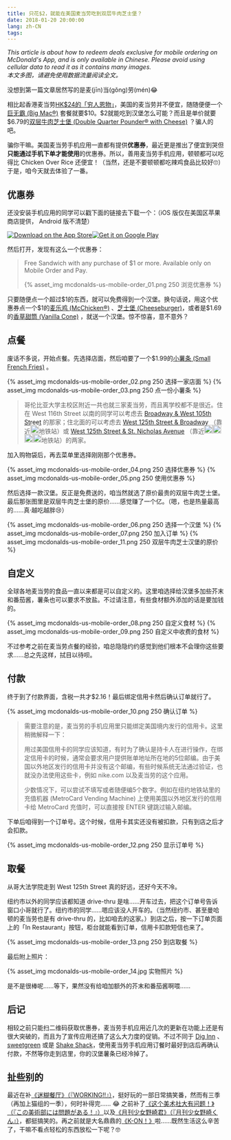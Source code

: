 ```yaml
---
title: 只花$2，就能在美国麦当劳吃到双层牛肉芝士堡？
date: 2018-01-20 20:00:00
lang: zh-CN
tags:
---
```

*This article is about how to redeem deals exclusive for mobile ordering on McDonald's App, and is only available in Chinese. Please avoid using cellular data to read it as it contains many images.*  
*本文多图，请避免使用数据流量阅读全文。*

没想到第一篇文章居然写的是麦(jīn)当(gǒng)劳(mén)😂

相比起香港麦当劳[HK\$24的「穷人恩物」](https://www.mcdonalds.com.hk/ch/food/meals-and-value-list-view/extra-value-meals-list-view.html)，美国的麦当劳并不便宜，随随便便一个[巨无霸 (Big Mac®)](https://www.mcdonalds.com/us/en-us/product/big-mac.html) 套餐就要\$10。\$2就能吃到汉堡怎么可能？而且是单价就要\$6.79的[双层牛肉芝士堡 (Double Quarter Pounder® with Cheese)](https://www.mcdonalds.com/us/en-us/product/double-quarter-pounder-with-cheese.html) ？骗人的吧。

<!-- more -->

骗你干嘛。美国麦当劳手机应用一直都有提供**优惠券**，最近更是推出了便宜到哭但**只能通过手机下单才能使用**的优惠券。所以，善用麦当劳手机应用，顿顿都可以吃得比 Chicken Over Rice 还便宜！（当然，还是不要顿顿都吃辣鸡食品比较好🙄）于是，咱今天就去体验了一番。

## 优惠券

还没安装手机应用的同学可以戳下面的链接去下载一个：（iOS 版仅在美国区苹果商店提供， Android 版不清楚）

<div><a href="https://itunes.apple.com/us/app/mcdonalds/id922103212" target="_blank"><img class="not-fancy" src="https://developer.apple.com/app-store/marketing/guidelines/images/badge-download-on-the-app-store.svg" alt="Download on the App Store" /></a><a href="https://play.google.com/store/apps/details?id=com.mcdonalds.app" target="_blank"><img class="not-fancy" src="https://upload.wikimedia.org/wikipedia/commons/c/cd/Get_it_on_Google_play.svg" alt="Get it on Google Play" /></a></div>

然后打开，发现有这么一个优惠券：

> Free Sandwich with any purchase of \$1 or more. Available only on Mobile Order and Pay.
> 
> {% asset_img mcdonalds-us-mobile-order_01.png 250 浏览优惠券 %}

只要随便点一个超过\$1的东西，就可以免费得到一个汉堡。换句话说，用这个优惠券点一个\$1的[麦乐鸡 (McChicken®)](https://www.mcdonalds.com/us/en-us/product/mcchicken.html) 、[芝士堡 (Cheeseburger)](https://www.mcdonalds.com/us/en-us/product/cheeseburger.html)，或者是\$1.69的[香草甜筒 (Vanilla Cone)](https://www.mcdonalds.com/us/en-us/product/vanilla-cone.html) ，就送一个汉堡。惊不惊喜，意不意外？

## 点餐

废话不多说，开始点餐。先选择店面，然后咱要了一个\$1.99的[小薯条 (Small French Fries)](https://www.mcdonalds.com/us/en-us/product/small-french-fries.html) 。

{% asset_img mcdonalds-us-mobile-order_02.png 250 选择一家店面 %}
{% asset_img mcdonalds-us-mobile-order_03.png 250 点一份小薯条 %}

> 哥伦比亚大学主校区附近一共也就三家麦当劳，而且离学校都不是很近。住在 West 116th Street 以南的同学可以考虑去 <a class="fancy-iframe" href="https://www.google.com/maps/embed?pb=!1m18!1m12!1m3!1d3020.288552315353!2d-73.9713496472664!3d40.799652516735335!2m3!1f0!2f0!3f0!3m2!1i1024!2i768!4f13.1!3m3!1m2!1s0x89c2f6286b142f4f%3A0x84907467360a2195!2sMcDonald&#39;s!5e0!3m2!1sen!2sus!4v1516510788993" title="Open in Google Map"><i class="fa fa-map-marker" aria-hidden="true"></i> Broadway & West 105th Street</a> 的那家；住北面的可以考虑去 <a class="fancy-iframe" href="https://www.google.com/maps/embed?pb=!1m18!1m12!1m3!1d3019.547118967761!2d-73.96109818500928!3d40.81594473918764!2m3!1f0!2f0!3f0!3m2!1i1024!2i768!4f13.1!3m3!1m2!1s0x89c2f612caaa6e17%3A0xf752919ec985c3f3!2sMcDonald&#39;s!5e0!3m2!1sen!2sus!4v1516514466217" title="Open in Google Map"><i class="fa fa-map-marker" aria-hidden="true"></i> West 125th Street & Broadway</a> （靠近<img class="not-fancy" src="https://upload.wikimedia.org/wikipedia/commons/3/3f/NYCS-bull-trans-1.svg" width="20px" style="margin: -0.2em auto;">地铁站）或 <a class="fancy-iframe" href="https://www.google.com/maps/embed?pb=!1m18!1m12!1m3!1d3019.7820006935403!2d-73.95522768500962!3d40.810784039503915!2m3!1f0!2f0!3f0!3m2!1i1024!2i768!4f13.1!3m3!1m2!1s0x89c2f612caaa6e17%3A0xf90346a7e5caa35b!2sMcDonald&#39;s!5e0!3m2!1sen!2sus!4v1516514584146"  title="Open in Google Map"><i class="fa fa-map-marker" aria-hidden="true"></i> West 125th Street & St. Nicholas Avenue</a> （靠近<img class="not-fancy subway-bullet" src="https://upload.wikimedia.org/wikipedia/commons/0/0c/NYCS-bull-trans-A.svg" width="20px" style="margin: -0.2em auto;"><img class="not-fancy subway-bullet" src="https://upload.wikimedia.org/wikipedia/commons/f/fb/NYCS-bull-trans-B.svg" width="20px" style="margin: -0.2em auto;"><img class="not-fancy subway-bullet" src="https://upload.wikimedia.org/wikipedia/commons/0/03/NYCS-bull-trans-C.svg" width="20px" style="margin: -0.2em auto;"><img class="not-fancy subway-bullet" src="https://upload.wikimedia.org/wikipedia/commons/3/39/NYCS-bull-trans-D.svg" width="20px" style="margin: -0.2em auto;">地铁站）的两家。

加入购物袋后，再去菜单里选择刚刚那个优惠券。

{% asset_img mcdonalds-us-mobile-order_04.png 250 选择优惠券 %}
{% asset_img mcdonalds-us-mobile-order_05.png 250 使用优惠券 %}

然后选择一款汉堡。反正是免费送的，咱当然就选了原价最贵的双层牛肉芝士堡。最后那张图里是双层牛肉芝士堡的原价……感觉赚了一个亿。（嗯，也是热量最高的……真·越吃越胖😢）

{% asset_img mcdonalds-us-mobile-order_06.png 250 选择一个汉堡 %}
{% asset_img mcdonalds-us-mobile-order_07.png 250 加入订单 %}
{% asset_img mcdonalds-us-mobile-order_11.png 250 双层牛肉芝士汉堡的原价 %}

## 自定义

全球各地麦当劳的食品一直以来都是可以自定义的。这里咱选择给汉堡多加些芥末和番茄酱，薯条也可以要求不放盐。不过请注意，有些食材额外添加的话是要加钱的。

{% asset_img mcdonalds-us-mobile-order_08.png 250 自定义食材 %}
{% asset_img mcdonalds-us-mobile-order_09.png 250 自定义中收费的食材 %}

不过参考之前在麦当劳点餐的经验，咱总隐隐约约感觉到他们根本不会理你这些要求……总之先这样，拭目以待呗。

## 付款

终于到了付款界面，含税一共才\$2.16！最后绑定信用卡然后确认订单就行了。

{% asset_img mcdonalds-us-mobile-order_10.png 250 确认订单 %}

> 需要注意的是，麦当劳的手机应用里只能绑定美国境内发行的信用卡。这里稍微解释一下：
> 
> 用过美国信用卡的同学应该知道，有时为了确认是持卡人在进行操作，在绑定信用卡的时候，通常会要求用户提供账单地址所在地的5位邮编。由于美国以外地区发行的信用卡并没有这个邮编，有些时候系统无法通过验证，也就没办法使用这些卡，例如 nike.com 以及麦当劳的这个应用。
> 
> 少数情况下，可以尝试不填写或者随便编5个数字。例如在纽约地铁站里的充值机器 (MetroCard Vending Machine) 上使用美国以外地区发行的信用卡给 MetroCard 充值时，可以直接按 ENTER 键跳过输入邮编。

下单后咱得到一个订单号。这个时候，信用卡其实还没有被扣款，只有到店之后才会扣款。

{% asset_img mcdonalds-us-mobile-order_12.png 250 显示订单号 %}

## 取餐

从哥大法学院走到 West 125th Street 真的好远，还好今天不冷。

纽约市以外的同学应该都知道 drive-thru 是啥……开车过去，把这个订单号告诉窗口小哥就行了。纽约市的同学……嗯应该没人开车的。（当然纽约市、甚至曼哈顿的麦当劳也是有 drive-thru 的，比如咱去的这家。）到店之后，按一下订单页面上的「In Restaurant」按钮，柜台就能看到订单，信用卡扣款短信也来了。

{% asset_img mcdonalds-us-mobile-order_13.png 250 到店取餐 %}

最后附上照片：

{% asset_img mcdonalds-us-mobile-order_14.jpg 实物照片 %}

是不是很棒呢……等下，果然没有给咱加额外的芥末和番茄酱啊喂……

## 后记

相较之前只能扫二维码获取优惠券，麦当劳手机应用近几次的更新在功能上还是有很大突破的，而且为了宣传应用还搞了这么大力度的促销。不过不同于 [Dig Inn](https://www.diginn.com/) 、 [sweetgreen](http://www.sweetgreen.com) 或是 [Shake Shack](https://www.shakeshack.com/)，使用麦当劳手机应用订餐时最好到店后再确认付款，不然等你走到店里，你的汉堡薯条已经冷掉了。

## 扯些别的

最近在补[《迷糊餐厅》（『WORKING!!』）](https://zh.moegirl.org/zh-hans/迷糊餐厅)，挺好玩的一部日常搞笑番，然而有三季（再加上猫组的一季），何时补得完…… 😂
之前补了[《这个美术社大有问题！》（『この美術部には問題がある！』）](https://zh.moegirl.org/zh-hans/这个美术社大有问题)以及[《月刊少女野崎君》（『月刊少女野崎くん』）](https://zh.moegirl.org/zh-hans/月刊少女野崎君)，都挺搞笑的。再之前就是大名鼎鼎的[《K-ON！》](https://zh.moegirl.org/zh-hans/轻音少女)啦……既然生活这么辛苦了，干嘛不看点轻松的东西放松一下呢？🤓